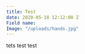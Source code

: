 ```yaml
---
title: Test
date: 2020-05-18 12:12:00 Z
Field name: 
Image: "/uploads/hands.jpg"
---
```


tets test test